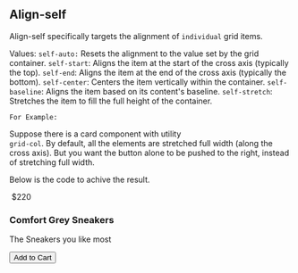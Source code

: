 ## Align-self

Align-self specifically targets the alignment of `individual` grid items.

Values:
`self-auto:` Resets the alignment to the value set by the grid container.
`self-start`: Aligns the item at the start of the cross axis (typically the top).
`self-end`: Aligns the item at the end of the cross axis (typically the bottom).
`self-center`: Centers the item vertically within the container.
`self-baseline`: Aligns the item based on its content's baseline.
`self-stretch`: Stretches the item to fill the full height of the container.

`For Example:`

Suppose there is a card component with utility  
`grid-col`. By default, all the elements are stretched full width (along the cross axis). But you want the button alone to be pushed to the right, instead of stretching full width.

Below is the code to achive the result.

<div class="container grid grid-col">
  
  <img src="https://images.pexels.com/photos/1464625/pexels-photo-1464625.jpeg?auto=compress&cs=tinysrgb&dpr=2&h=300" alt="" />
  <span>$220</span>
  <h3>Comfort Grey Sneakers</h3>
  <p>The Sneakers you like most</p>
  <button class="self-end">Add to Cart</button>
</div>

